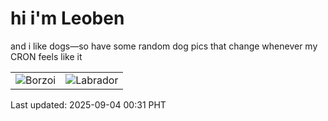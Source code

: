 # hi i'm Leoben

and i like dogs—so have some random dog pics that change whenever my CRON feels like it

|  |  |
|--------|----------|
| ![Borzoi](https://random-dog-vercel.vercel.app/api/random-borzoi?v=1756917082) | ![Labrador](https://random-dog-vercel.vercel.app/api/random-labrador?v=1756917082) |

Last updated: 2025-09-04 00:31 PHT
